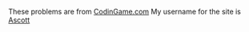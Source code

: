 These problems are from [CodinGame.com](https://www.codingame.com/puzzles)
My username for the site is [Ascott](https://www.codingame.com/profile/f9e75029abc5086578345b1264bc5a6f989266)

